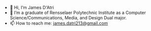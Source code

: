 - 👋 Hi, I’m James D'Atri
- 👀 I’m a graduate of Rensselaer Polytechnic Institute as a Computer Science/Communications, Media, and Design Dual major.
- 📫 How to reach me: james.datri213@gmail.com

<!---
jdawesomeguy/jdawesomeguy is a ✨ special ✨ repository because its `README.md` (this file) appears on your GitHub profile.
You can click the Preview link to take a look at your changes.
--->
